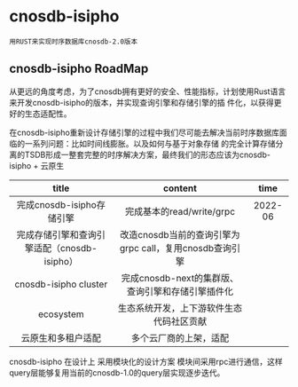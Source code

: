 # cnosdb-isipho
    用RUST来实现时序数据库cnosdb-2.0版本

## cnosdb-isipho RoadMap

从更远的角度考虑，为了cnosdb拥有更好的安全、性能指标，计划使用Rust语言来开发cnosdb-isipho的版本，并实现查询引擎和存储引擎的插
件化，以获得更好的生态适配性。

在cnosdb-isipho重新设计存储引擎的过程中我们尽可能去解决当前时序数据库面临的一系列问题：比如时间线膨胀。以及如何与基于对象存储
的完全计算存储分离的TSDB形成一整套完整的时序解决方案，最终我们的形态应该为cnosdb-isipho + 云原生

| title | content | time |
| :---: | :---: | :---: |
| 完成cnosdb-isipho存储引擎 | 完成基本的read/write/grpc | 2022-06 |
| 完成存储引擎和查询引擎适配（cnosdb-isipho） | 改造cnosdb当前的查询引擎为grpc call，复用cnosdb查询引擎 |  |
| cnosdb-isipho cluster | 完成cnosdb-next的集群版、查询引擎和存储引擎插件化 |  |
| ecosystem | 生态系统开发，上下游软件生态代码社区贡献 |  |
| 云原生和多租户适配 | 多个云厂商的上架，适配 |  |

cnosdb-isipho 在设计上 采用模块化的设计方案 模块间采用rpc进行通信，这样query层能够复用当前的cnosdb-1.0的query层实现逐步迭代。
